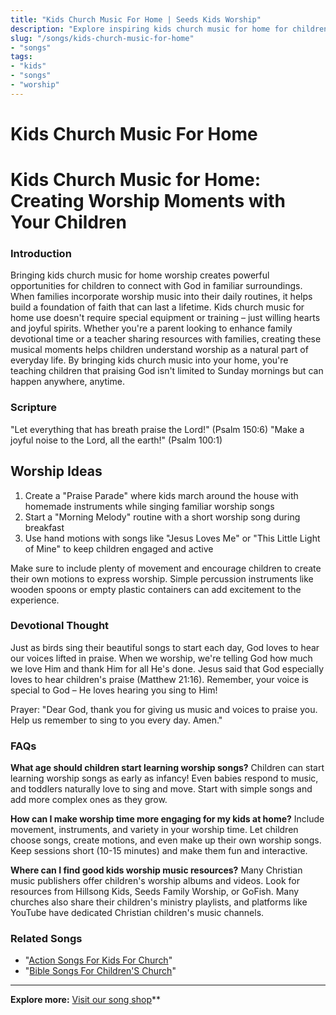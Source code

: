 ```yaml
---
title: "Kids Church Music For Home | Seeds Kids Worship"
description: "Explore inspiring kids church music for home for children's worship and faith development. Biblical music resources for families and ministry."
slug: "/songs/kids-church-music-for-home"
- "songs"
tags:
- "kids"
- "songs"
- "worship"
---
```


# Kids Church Music For Home

# Kids Church Music for Home: Creating Worship Moments with Your Children

### Introduction
Bringing kids church music for home worship creates powerful opportunities for children to connect with God in familiar surroundings. When families incorporate worship music into their daily routines, it helps build a foundation of faith that can last a lifetime. Kids church music for home use doesn't require special equipment or training – just willing hearts and joyful spirits. Whether you're a parent looking to enhance family devotional time or a teacher sharing resources with families, creating these musical moments helps children understand worship as a natural part of everyday life. By bringing kids church music into your home, you're teaching children that praising God isn't limited to Sunday mornings but can happen anywhere, anytime.

### Scripture
"Let everything that has breath praise the Lord!" (Psalm 150:6)
"Make a joyful noise to the Lord, all the earth!" (Psalm 100:1)

## Worship Ideas
1. Create a "Praise Parade" where kids march around the house with homemade instruments while singing familiar worship songs
2. Start a "Morning Melody" routine with a short worship song during breakfast
3. Use hand motions with songs like "Jesus Loves Me" or "This Little Light of Mine" to keep children engaged and active

Make sure to include plenty of movement and encourage children to create their own motions to express worship. Simple percussion instruments like wooden spoons or empty plastic containers can add excitement to the experience.

### Devotional Thought
Just as birds sing their beautiful songs to start each day, God loves to hear our voices lifted in praise. When we worship, we're telling God how much we love Him and thank Him for all He's done. Jesus said that God especially loves to hear children's praise (Matthew 21:16). Remember, your voice is special to God – He loves hearing you sing to Him!

Prayer: "Dear God, thank you for giving us music and voices to praise you. Help us remember to sing to you every day. Amen."

### FAQs

**What age should children start learning worship songs?**
Children can start learning worship songs as early as infancy! Even babies respond to music, and toddlers naturally love to sing and move. Start with simple songs and add more complex ones as they grow.

**How can I make worship time more engaging for my kids at home?**
Include movement, instruments, and variety in your worship time. Let children choose songs, create motions, and even make up their own worship songs. Keep sessions short (10-15 minutes) and make them fun and interactive.

**Where can I find good kids worship music resources?**
Many Christian music publishers offer children's worship albums and videos. Look for resources from Hillsong Kids, Seeds Family Worship, or GoFish. Many churches also share their children's ministry playlists, and platforms like YouTube have dedicated Christian children's music channels.

### Related Songs

- "[Action Songs For Kids For Church](/songs/action-songs-for-kids-for-church/)"
- "[Bible Songs For Children'S Church](/songs/bible-songs-for-children-s-church/)"

---

**Explore more:** [Visit our song shop](https://seedskidsworship.com/shop)**

<!-- Schema Markup -->
<script type="application/ld+json">
{
  "@context": "https://schema.org",
  "@type": "MusicRecording",
  "name": "Kids Church Music For Home",
  "byArtist": {
    "@type": "MusicGroup",
    "name": "Seeds Kids Worship"
  },
  "isFamilyFriendly": true,
  "url": "https://seedskidsworship.com/songs/kids-church-music-for-home/"
}
</script>